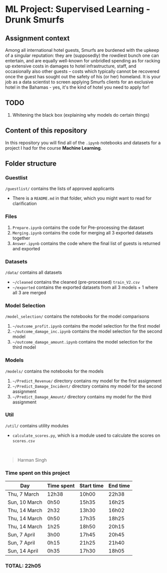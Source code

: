# ML Project: Supervised Learning - Drunk Smurfs

## Assignment context

Among all international hotel guests, Smurfs are burdened with the upkeep of a singular reputation: they are (supposedly) the rowdiest bunch one can entertain, and are equally well-known for unbridled spending as for racking up extensive costs in damages to hotel infrastructure, staff, and occasionally also other guests – costs which typically cannot be recovered once the guest has sought out the safety of his (or her) homeland.
It is your job as a data scientist to screen applying Smurfs clients for an exclusive hotel in the Bahamas - yes, it's the kind of hotel you need to apply for!

## TODO

1. Whitening the black box (explaining why models do certain things)

## Content of this repository

In this repository you will find all of the `.ipynb` notebooks and datasets for a project I had for the course **Machine Learning**.

## Folder structure

### Guestlist

`/guestlist/` contains the lists of approved applicants

- There is a `README.md` in that folder, which you might want to read for clarification

### Files

1. `Prepare.ipynb` contains the code for Pre-processing the dataset
2. `Merging.ipynb` contains the code for merging all 3 exported datasets together
3. `Answer.ipynb` contains the code where the final list of guests is returned and exported

### Datasets

`/data/` contains all datasets

- `~/cleaned` contains the cleaned (pre-processed) `train_V2.csv`
- `~/exported` contains the exported datasets from all 3 models + 1 where all 3 are merged

### Model Selection

`/model_selection/` contains the notebooks for the model comparisons

1. `~/outcome_profit.ipynb` contains the model selection for the first model
2. `~/outcome_damage_inc.ipynb` contains the model selection for the second model
3. `~/outcome_damage_amount.ipynb` contains the model selection for the third model

### Models

`/models/` contains the notebooks for the models

1. `~/Predict_Revenue/` directory contains my model for the first assignment
2. `~/Predict_Damage_Incident/` directory contains my model for the second assignment
3. `~/Predict_Damage_Amount/` directory contains my model for the third assignment

### Util

`/util/` contains utility modules

- `calculate_scores.py`, which is a module used to calculate the scores on `scores.csv`

&nbsp;

> Harman Singh

### Time spent on this project

| Day           | Time spent | Start time | End time |
| ------------- | ---------- | ---------- | -------- |
| Thu, 7 March  | 12h38      | 10h00      | 22h38    |
| Sun, 10 March | 0h50       | 15h35      | 16h25    |
| Thu, 14 March | 2h32       | 13h30      | 16h02    |
| Thu, 14 March | 0h50       | 17h35      | 18h25    |
| Thu, 14 March | 1h25       | 18h50      | 20h15    |
| Sun, 7 April  | 3h00       | 17h45      | 20h45    |
| Sun, 7 April  | 0h15       | 21h25      | 21h40    |
| Sun, 14 April | 0h35       | 17h30      | 18h05    |

### **TOTAL**: 22h05

